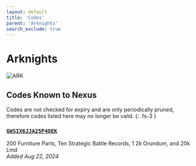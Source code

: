 ```yaml
---
layout: default
title: 'Codes'
parent: 'Arknights'
search_exclude: true
---
```


# Arknights

![ARK](https://cdn.discordapp.com/emojis/1323743267019428021.png)

## Codes Known to Nexus

Codes are not checked for expiry and are only periodically pruned, therefore codes listed here may no longer be valid.
{: .fs-3 }

### [`GWSIX6JJA25P4QEK`](https://clipboard.nexus-codes.app/?copy=GWSIX6JJA25P4QEK)

200 Furniture Parts, Ten Strategic Battle Records, 1 2k Orundum, and 20k Lmd<br />*Added Aug 22, 2024*